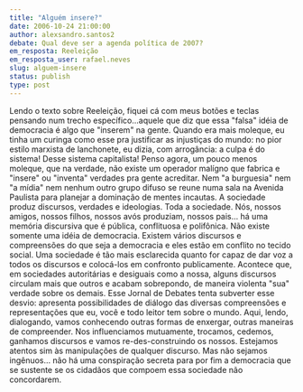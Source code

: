 ```yaml
---
title: "Alguém insere?"
date: 2006-10-24 21:00:00
author: alexsandro.santos2
debate: Qual deve ser a agenda política de 2007?
em_resposta: Reeleição
em_resposta_user: rafael.neves
slug: alguem-insere
status: publish 
type: post
---
```


Lendo o texto sobre Reeleição, fiquei cá com meus botões e teclas pensando num trecho específico...aquele que diz que essa "falsa" idéia de democracia é algo que "inserem" na gente.
Quando era mais moleque, eu tinha um curinga como esse pra justificar as injustiças do mundo: no pior estilo marxista de lanchonete, eu dizia, com arrogância: a culpa é do sistema! Desse sistema capitalista!
Penso agora, um pouco menos moleque, que na verdade, não existe um operador malígno que fabrica e "insere" ou "inventa" verdades pra gente acreditar. Nem "a burguesia" nem "a mídia" nem nenhum outro grupo difuso se reune numa sala na Avenida Paulista para planejar a dominação de mentes incautas.
A sociedade produz discursos, verdades e ideologias. Toda a sociedade. Nós, nossos amigos, nossos filhos, nossos avós produziam, nossos pais... há uma memória discursiva que é pública, conflituosa e polifônica.
Não existe somente uma idéia de democracia. Existem vários discursos e compreensões do que seja a democracia e eles estão em conflito no tecido social. 
Uma sociedade é tão mais esclarecida quanto for capaz de dar voz a todos os discursos e colocá-los em confronto publicamente. Acontece que, em sociedades autoritárias e desiguais como a nossa, alguns discursos circulam mais que outros e acabam sobrepondo, de maneira violenta "sua" verdade sobre os demais.
Esse Jornal de Debates tenta subverter esse desvio: apresenta possibilidades de diálogo das diversas compreensões e representações que eu, você e todo leitor tem sobre o mundo. Aqui, lendo, dialogando, vamos conhecendo outras formas de enxergar, outras maneiras de compreender. 
Nos influenciamos mutuamente, trocamos, cedemos, ganhamos discursos e vamos re-des-construindo os nossos.
Estejamos atentos sim às manipulações de qualquer discurso. Mas não sejamos ingênuos... não há uma conspiração secreta para por fim a democracia que se sustente se os cidadãos que compoem essa sociedade não concordarem.
